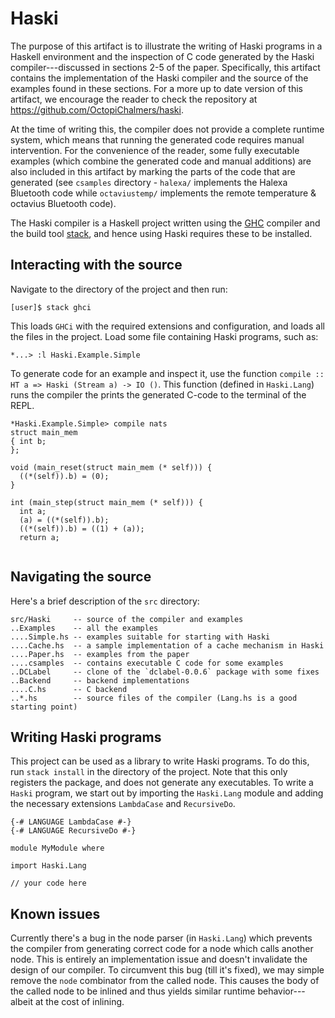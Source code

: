 # Haski


The purpose of this artifact is to illustrate the writing of Haski programs in a Haskell environment and the inspection of C code generated by the Haski compiler---discussed in sections 2-5 of the paper. Specifically, this artifact contains the implementation of the Haski compiler and the source of the examples found in these sections. For a more up to date version of this artifact, we encourage the reader to check the repository at https://github.com/OctopiChalmers/haski.


At the time of writing this, the compiler does not provide a complete runtime system, which means that running the generated code requires manual intervention. For the convenience of the reader, some fully executable examples (which combine the generated code and manual additions) are also included in this artifact by marking the parts of the code that are generated (see `csamples` directory - `halexa/` implements the Halexa Bluetooth code while `octaviustemp/` implements the remote temperature & octavius Bluetooth code). 

The Haski compiler is a Haskell project written using the [GHC](https://www.haskell.org/platform/) compiler and the build tool [stack](https://docs.haskellstack.org/en/stable/README/), and hence using Haski requires these to be installed.


## Interacting with the source

Navigate to the directory of the project and then run:

```
[user]$ stack ghci
```
This loads `GHCi` with the required extensions and configuration, and loads all the files in the project.
Load some file containing Haski programs, such as:
```
*...> :l Haski.Example.Simple
```
To generate code for an example and inspect it, use the function `compile :: HT a => Haski (Stream a) -> IO ()`.
This function (defined in `Haski.Lang`) runs the compiler the prints the generated C-code to the terminal of the REPL.

```
*Haski.Example.Simple> compile nats
struct main_mem
{ int b;
};

void (main_reset(struct main_mem (* self))) {
  ((*(self)).b) = (0);
}

int (main_step(struct main_mem (* self))) {
  int a;
  (a) = ((*(self)).b);
  ((*(self)).b) = ((1) + (a));
  return a;
  
  ```

## Navigating the source

Here's a brief description of the `src` directory:

```
src/Haski     -- source of the compiler and examples
..Examples    -- all the examples
....Simple.hs -- examples suitable for starting with Haski
....Cache.hs  -- a sample implementation of a cache mechanism in Haski
....Paper.hs  -- examples from the paper
....csamples  -- contains executable C code for some examples
..DCLabel     -- clone of the `dclabel-0.0.6` package with some fixes
..Backend     -- backend implementations
....C.hs      -- C backend
..*.hs        -- source files of the compiler (Lang.hs is a good starting point)
```


## Writing Haski programs

This project can be used as a library to write Haski programs. To do this, run `stack install`
in the directory of the project. Note that this only registers the package, and does not
generate any executables. To write a `Haski` program, we start out by importing the `Haski.Lang` module 
and adding the necessary extensions `LambdaCase` and `RecursiveDo`.

```
{-# LANGUAGE LambdaCase #-}
{-# LANGUAGE RecursiveDo #-}

module MyModule where

import Haski.Lang

// your code here

```
## Known issues

Currently there's a bug in the node parser (in `Haski.Lang`) which prevents the compiler from generating correct code for
a node which calls another node. This is entirely an implementation issue and doesn't invalidate the design of our compiler. 
To circumvent this bug (till it's fixed), we may simple remove the `node` combinator from the called node. This causes
the body of the called node to be inlined and thus yields similar runtime behavior---albeit at the cost of inlining. 

